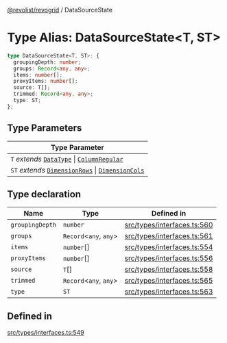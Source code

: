 [@revolist/revogrid](README.md) / DataSourceState

# Type Alias: DataSourceState\<T, ST\>

```ts
type DataSourceState<T, ST>: {
  groupingDepth: number;
  groups: Record<any, any>;
  items: number[];
  proxyItems: number[];
  source: T[];
  trimmed: Record<any, any>;
  type: ST;
};
```

## Type Parameters

| Type Parameter |
| ------ |
| `T` *extends* [`DataType`](TypeAlias.DataType.md) \| [`ColumnRegular`](Interface.ColumnRegular.md) |
| `ST` *extends* [`DimensionRows`](TypeAlias.DimensionRows.md) \| [`DimensionCols`](TypeAlias.DimensionCols.md) |

## Type declaration

| Name | Type | Defined in |
| ------ | ------ | ------ |
| `groupingDepth` | `number` | [src/types/interfaces.ts:560](https://github.com/revolist/revogrid/blob/1d7f63e049242097564b7da6ec33fe3875543951/src/types/interfaces.ts#L560) |
| `groups` | `Record`\<`any`, `any`\> | [src/types/interfaces.ts:561](https://github.com/revolist/revogrid/blob/1d7f63e049242097564b7da6ec33fe3875543951/src/types/interfaces.ts#L561) |
| `items` | `number`[] | [src/types/interfaces.ts:554](https://github.com/revolist/revogrid/blob/1d7f63e049242097564b7da6ec33fe3875543951/src/types/interfaces.ts#L554) |
| `proxyItems` | `number`[] | [src/types/interfaces.ts:556](https://github.com/revolist/revogrid/blob/1d7f63e049242097564b7da6ec33fe3875543951/src/types/interfaces.ts#L556) |
| `source` | `T`[] | [src/types/interfaces.ts:558](https://github.com/revolist/revogrid/blob/1d7f63e049242097564b7da6ec33fe3875543951/src/types/interfaces.ts#L558) |
| `trimmed` | `Record`\<`any`, `any`\> | [src/types/interfaces.ts:565](https://github.com/revolist/revogrid/blob/1d7f63e049242097564b7da6ec33fe3875543951/src/types/interfaces.ts#L565) |
| `type` | `ST` | [src/types/interfaces.ts:563](https://github.com/revolist/revogrid/blob/1d7f63e049242097564b7da6ec33fe3875543951/src/types/interfaces.ts#L563) |

## Defined in

[src/types/interfaces.ts:549](https://github.com/revolist/revogrid/blob/1d7f63e049242097564b7da6ec33fe3875543951/src/types/interfaces.ts#L549)
